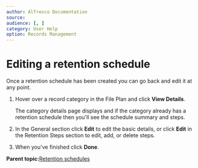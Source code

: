 ```yaml
---
author: Alfresco Documentation
source: 
audience: [, ]
category: User Help
option: Records Management
---
```


# Editing a retention schedule

Once a retention schedule has been created you can go back and edit it at any point.

1.  Hover over a record category in the File Plan and click **View Details**.

    The category details page displays and if the category already has a retention schedule then you'll see the schedule summary and steps.

2.  In the General section click **Edit** to edit the basic details, or click **Edit** in the Retention Steps section to edit, add, or delete steps.

3.  When you've finished click **Done**.


**Parent topic:**[Retention schedules](../concepts/rm-dispschedule.md)

